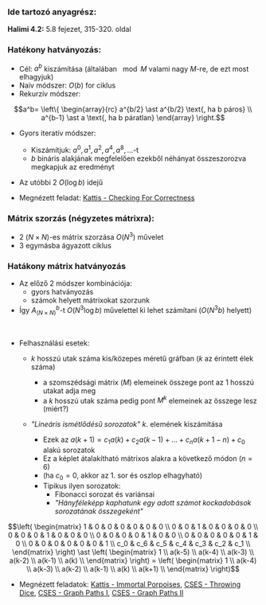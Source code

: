 ### Ide tartozó anyagrész:

**Halimi 4.2:** 5.8 fejezet, 315-320. oldal<br>

### Hatékony hatványozás:

- Cél: $a^b$ kiszámítása (általában $\mod M$ valami nagy $M$-re, de ezt most elhagyjuk)
- Naiv módszer: $O(b)$ for ciklus
- Rekurzív módszer:

```math
a^b=
\left\{
    \begin{array}{rc}
    a^{b/2} \ast a^{b/2} \text{, ha b páros} \\ 
    a^{b-1} \ast a \text{, ha b páratlan} 
    \end{array}
\right.
```

- Gyors iteratív módszer:
    - Kiszámítjuk: $a^0, a^1, a^2, a^4, a^8, ...$-t
    - $b$ bináris alakjának megfelelően ezekből néhányat összeszorozva megkapjuk az eredményt
- Az utóbbi 2 $O(\log b)$ idejű

- Megnézett feladat: 
[Kattis - Checking For Correctness](https://open.kattis.com/problems/checkingforcorrectness)

### Mátrix szorzás (négyzetes mátrixra):

- 2 $(N \times N)$-es mátrix szorzása $O(N^3)$ művelet
- 3 egymásba ágyazott ciklus

### Hatákony mátrix hatványozás

- Az előző 2 módszer kombinációja:
    - gyors hatványozás
    - számok helyett mátrixokat szorzunk
- Így $A_{(N \times N)}^b$-t $O(N^3 \log b)$ művelettel ki lehet számítani ($O(N^3 b)$ helyett)

<br>

- Felhasználási esetek:
    - $k$ hosszú utak száma kis/közepes méretű gráfban ($k$ az érintett élek száma)
        - a szomszédsági mátrix ($M$) elemeinek összege pont az 1 hosszú utakat adja meg
        - a $k$ hosszú utak száma pedig pont $M^k$ elemeinek az összege lesz (miért?)
    
    - *"Lineáris ismétlődésű sorozatok"* $k$. elemének kiszámítása
        - Ezek az $a(k+1)=c_1a(k)+c_2a(k-1)+...+c_na(k+1-n)+c_0$ alakú sorozatok
        - Ez a képlet átalakítható mátrixos alakra a következő módon ($n=6$)
        - (ha $c_0=0$, akkor az 1. sor és oszlop elhagyható)
        - Tipikus ilyen sorozatok:
            - Fibonacci sorozat és variánsai
            - *"Hányféleképp kaphatunk egy adott számot kockadobások sorozatának összegeként"*

```math
\left(
    \begin{matrix}
    1 & 0 & 0 & 0 & 0 & 0 & 0 \\
    0 & 0 & 1 & 0 & 0 & 0 & 0 \\
    0 & 0 & 0 & 1 & 0 & 0 & 0 \\
    0 & 0 & 0 & 0 & 1 & 0 & 0 \\
    0 & 0 & 0 & 0 & 0 & 1 & 0 \\
    0 & 0 & 0 & 0 & 0 & 0 & 1 \\
    c_0 & c_6 & c_5 & c_4 & c_3 & c_2 & c_1 \\
    \end{matrix}
\right)
\ast
\left(
    \begin{matrix}
    1 \\
    a(k-5) \\
    a(k-4) \\
    a(k-3) \\
    a(k-2) \\
    a(k-1) \\
    a(k) \\
    \end{matrix}
\right)
=
\left(
    \begin{matrix}
    1 \\
    a(k-4) \\
    a(k-3) \\
    a(k-2) \\
    a(k-1) \\
    a(k) \\
    a(k+1) \\
    \end{matrix}
\right)
```

- Megnézett feladatok: 
[Kattis - Immortal Porpoises](https://open.kattis.com/problems/porpoises),
[CSES - Throwing Dice](https://cses.fi/problemset/task/1096), 
[CSES - Graph Paths I](https://cses.fi/problemset/task/1723), 
[CSES - Graph Paths II](https://cses.fi/problemset/task/1724)
